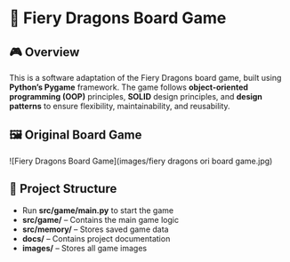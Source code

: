 # 🐲 Fiery Dragons Board Game 
## 🎮 Overview
This is a software adaptation of the Fiery Dragons board game, built using **Python’s Pygame** framework. The game follows **object-oriented programming (OOP)** principles, **SOLID** design principles, and **design patterns** to ensure flexibility, maintainability, and reusability.

## 🖼️ Original Board Game
![Fiery Dragons Board Game](images/fiery dragons ori board game.jpg)

## 📂 Project Structure
- Run **src/game/main.py** to start the game
- **src/game/** – Contains the main game logic  
- **src/memory/** – Stores saved game data
- **docs/** – Contains project documentation
- **images/** – Stores all game images
